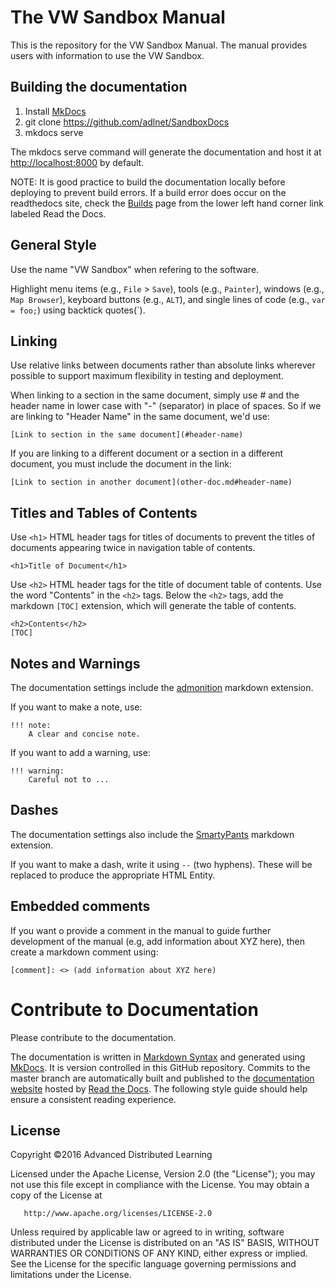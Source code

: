 # The VW Sandbox Manual

This is the repository for the VW Sandbox Manual.  The manual provides users with information to use the VW Sandbox. 

## Building the documentation
 
1. Install [MkDocs](http://www.mkdocs.org/#installation)
1. git clone https://github.com/adlnet/SandboxDocs
1. mkdocs serve

The mkdocs serve command will generate the documentation and host it at [http://localhost:8000](http://localhost:8000) by default.

NOTE: It is good practice to build the documentation locally before deploying to prevent build errors.  If a build error does occur on the readthedocs site, check the [Builds](https://readthedocs.org/projects/sandboxdocs/builds/) page from the lower left hand corner link labeled Read the Docs.

## General Style

Use the name "VW Sandbox" when refering to the software.

Highlight menu items (e.g., `File` > `Save`), tools (e.g., `Painter`), windows (e.g., `Map Browser`), keyboard buttons (e.g., `ALT`), and single lines of code (e.g., `var = foo;`) using backtick quotes(`).

## Linking

Use relative links between documents rather than absolute links wherever possible to support maximum flexibility in testing and deployment.

When linking to a section in the same document, simply use # and the header name in lower case with "-" (separator) in place of spaces.  So if we are linking to "Header Name" in the same document, we'd use: 
```
[Link to section in the same document](#header-name)
```

If you are linking to a different document or a section in a different document, you must include the document in the link:

```
[Link to section in another document](other-doc.md#header-name)
```

## Titles and Tables of Contents

Use `<h1>` HTML header tags for titles of documents to prevent the titles of documents appearing twice in navigation table of contents.

```
<h1>Title of Document</h1>
```

Use `<h2>` HTML header tags for the title of document table of contents.  Use the word "Contents" in the `<h2>` tags.  Below the `<h2>` tags, add the markdown `[TOC]` extension, which will generate the table of contents. 

```
<h2>Contents</h2>
[TOC]
```

## Notes and Warnings

The documentation settings include the [admonition](https://pythonhosted.org/Markdown/extensions/admonition.html) markdown extension.

If you want to make a note, use:

```
!!! note:
	A clear and concise note.
```


If you want to add a warning, use:

```
!!! warning:
	Careful not to ...
```

## Dashes

The documentation settings also include the [SmartyPants](https://pythonhosted.org/Markdown/extensions/smarty.html) markdown extension.

If you want to make a dash, write it using `--` (two hyphens).  These will be replaced to produce the appropriate HTML Entity.

## Embedded comments

If you want o provide a comment in the manual to guide further development of the manual (e.g, add information about XYZ here), then create a markdown comment using:

```
[comment]: <> (add information about XYZ here)
```

# Contribute to Documentation

Please contribute to the documentation.  

The documentation is written in [Markdown Syntax](https://daringfireball.net/projects/markdown/syntax) and generated using [MkDocs](http://www.mkdocs.org/).  It is version controlled in this GitHub repository.  Commits to the master branch are automatically built and published to the [documentation website](http://sandboxdocs.readthedocs.org/) hosted by [Read the Docs](https://readthedocs.org/).  The following style guide should help ensure a consistent reading experience.

## License
   Copyright &copy;2016 Advanced Distributed Learning

   Licensed under the Apache License, Version 2.0 (the "License");
   you may not use this file except in compliance with the License.
   You may obtain a copy of the License at

       http://www.apache.org/licenses/LICENSE-2.0

   Unless required by applicable law or agreed to in writing, software
   distributed under the License is distributed on an "AS IS" BASIS,
   WITHOUT WARRANTIES OR CONDITIONS OF ANY KIND, either express or implied.
   See the License for the specific language governing permissions and
   limitations under the License.
